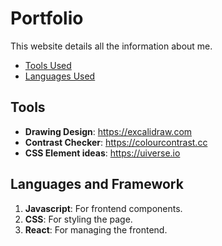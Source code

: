 # **Portfolio**

This website details all the information about me.

- [Tools Used](#tools)
- [Languages Used](#languages)

## **Tools**

- **Drawing Design**: https://excalidraw.com
- **Contrast Checker**: https://colourcontrast.cc
- **CSS Element ideas**: https://uiverse.io

## **Languages and Framework**

1. **Javascript**: For frontend components.
2. **CSS**: For styling the page.
3. **React**: For managing the frontend.
